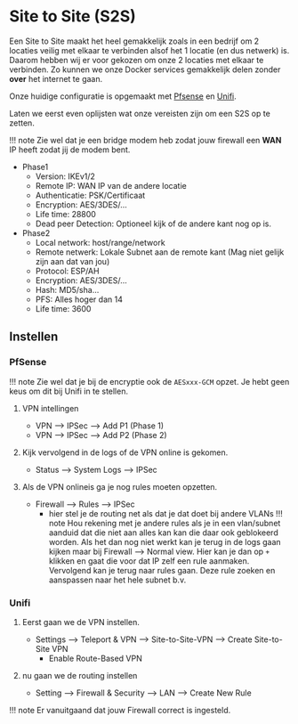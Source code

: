 # Site to Site (S2S)

Een Site to Site maakt het heel gemakkelijk zoals in een bedrijf om 2 locaties veilig met elkaar te verbinden alsof het 1 locatie (en dus netwerk) is.
Daarom hebben wij er voor gekozen om onze 2 locaties met elkaar te verbinden.
Zo kunnen we onze Docker services gemakkelijk delen zonder **over** het internet te gaan.

Onze huidige configuratie is opgemaakt met [Pfsense](../router/pfsense.md) en [Unifi](../router/unifi.md).

Laten we eerst even oplijsten wat onze vereisten zijn om een S2S op te zetten.

!!! note
    Zie wel dat je een bridge modem heb zodat jouw firewall een **WAN** IP heeft zodat jij de modem bent.

- Phase1
  - Version: IKEv1/2
  - Remote IP: WAN IP van de andere locatie
  - Authenticatie: PSK/Certificaat
  - Encryption: AES/3DES/...
  - Life time: 28800
  - Dead peer Detection: Optioneel kijk of de andere kant nog op is.
- Phase2
  - Local network: host/range/network
  - Remote netwerk: Lokale Subnet aan de remote kant (Mag niet gelijk zijn aan dat van jou)
  - Protocol: ESP/AH
  - Encryption: AES/3DES/...
  - Hash: MD5/sha...
  - PFS: Alles hoger dan 14
  - Life time: 3600

## Instellen

### PfSense

!!! note
    Zie wel dat je bij de encryptie ook de `AESxxx-GCM` opzet. Je hebt geen keus om dit bij Unifi in te stellen.

1. VPN intellingen
    - VPN --> IPSec --> Add P1 (Phase 1)
    - VPN --> IPSec --> Add P2 (Phase 2)

2. Kijk vervolgend in de logs of de VPN online is gekomen.
    - Status --> System Logs --> IPSec

3. Als de VPN onlineis  ga je nog rules moeten opzetten.
    - Firewall --> Rules --> IPSec
        - hier stel je de routing net als dat je dat doet bij andere VLANs
!!! note
    Hou rekening met je andere rules als je in een vlan/subnet aanduid dat die niet aan alles kan kan die daar ook geblokeerd worden.
    Als het dan nog niet werkt kan je terug in de logs gaan kijken maar bij Firewall --> Normal view.
    Hier kan je dan op `+` klikken en gaat die voor dat IP zelf een rule aanmaken.
    Vervolgend kan je terug naar rules gaan. Deze rule zoeken en aanspassen naar het hele subnet b.v.

### Unifi

1. Eerst gaan we de VPN instellen.
    - Settings --> Teleport & VPN --> Site-to-Site-VPN --> Create Site-to-Site VPN
        - Enable Route-Based VPN
2. nu gaan we de routing instellen

    - Setting --> Firewall & Security --> LAN --> Create New Rule

!!! note
    Er vanuitgaand dat jouw Firewall correct is ingesteld.